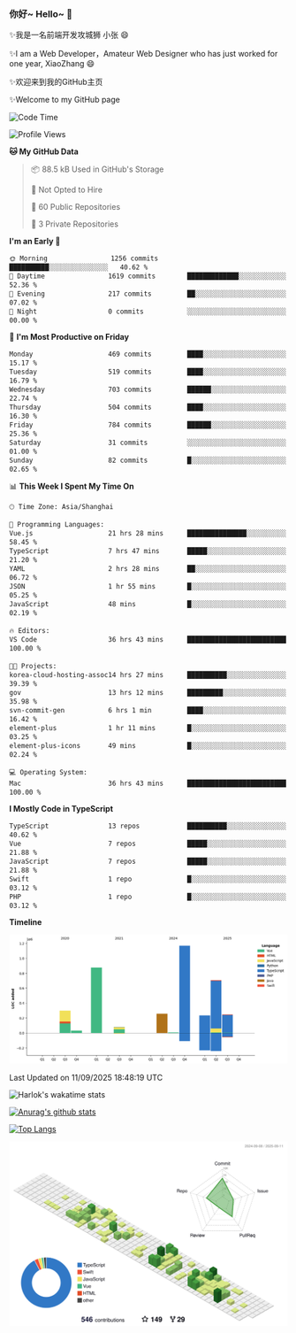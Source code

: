 ### 你好~ Hello~ 👋

✨我是一名前端开发攻城狮 小张 😄

✨I am a Web Developer，Amateur Web Designer who has just worked for one year, XiaoZhang 😄

✨欢迎来到我的GitHub主页

✨Welcome to my GitHub page
<!--
**7148505/7148505** is a ✨ _special_ ✨ repository because its `README.md` (this file) appears on your GitHub profile.

Here are some ideas to get you started:

- 🔭 I’m currently working on ...
- 🌱 I’m currently learning ...
- 👯 I’m looking to collaborate on ...
- 🤔 I’m looking for help with ...
- 💬 Ask me about ...
- 📫 How to reach me: ...
- 😄 Pronouns: ...
- ⚡ Fun fact: ...
-->

<!--START_SECTION:waka-->
![Code Time](http://img.shields.io/badge/Code%20Time-2%2C980%20hrs%2047%20mins-blue)

![Profile Views](http://img.shields.io/badge/Profile%20Views-10-blue)

**🐱 My GitHub Data** 

> 📦 88.5 kB Used in GitHub's Storage 
 > 
> 🚫 Not Opted to Hire
 > 
> 📜 60 Public Repositories 
 > 
> 🔑 3 Private Repositories 
 > 
**I'm an Early 🐤** 

```text
🌞 Morning                1256 commits        ██████████░░░░░░░░░░░░░░░   40.62 % 
🌆 Daytime                1619 commits        █████████████░░░░░░░░░░░░   52.36 % 
🌃 Evening                217 commits         ██░░░░░░░░░░░░░░░░░░░░░░░   07.02 % 
🌙 Night                  0 commits           ░░░░░░░░░░░░░░░░░░░░░░░░░   00.00 % 
```
📅 **I'm Most Productive on Friday** 

```text
Monday                   469 commits         ████░░░░░░░░░░░░░░░░░░░░░   15.17 % 
Tuesday                  519 commits         ████░░░░░░░░░░░░░░░░░░░░░   16.79 % 
Wednesday                703 commits         ██████░░░░░░░░░░░░░░░░░░░   22.74 % 
Thursday                 504 commits         ████░░░░░░░░░░░░░░░░░░░░░   16.30 % 
Friday                   784 commits         ██████░░░░░░░░░░░░░░░░░░░   25.36 % 
Saturday                 31 commits          ░░░░░░░░░░░░░░░░░░░░░░░░░   01.00 % 
Sunday                   82 commits          █░░░░░░░░░░░░░░░░░░░░░░░░   02.65 % 
```


📊 **This Week I Spent My Time On** 

```text
🕑︎ Time Zone: Asia/Shanghai

💬 Programming Languages: 
Vue.js                   21 hrs 28 mins      ███████████████░░░░░░░░░░   58.45 % 
TypeScript               7 hrs 47 mins       █████░░░░░░░░░░░░░░░░░░░░   21.20 % 
YAML                     2 hrs 28 mins       ██░░░░░░░░░░░░░░░░░░░░░░░   06.72 % 
JSON                     1 hr 55 mins        █░░░░░░░░░░░░░░░░░░░░░░░░   05.25 % 
JavaScript               48 mins             █░░░░░░░░░░░░░░░░░░░░░░░░   02.19 % 

🔥 Editors: 
VS Code                  36 hrs 43 mins      █████████████████████████   100.00 % 

🐱‍💻 Projects: 
korea-cloud-hosting-assoc14 hrs 27 mins      ██████████░░░░░░░░░░░░░░░   39.39 % 
gov                      13 hrs 12 mins      █████████░░░░░░░░░░░░░░░░   35.98 % 
svn-commit-gen           6 hrs 1 min         ████░░░░░░░░░░░░░░░░░░░░░   16.42 % 
element-plus             1 hr 11 mins        █░░░░░░░░░░░░░░░░░░░░░░░░   03.25 % 
element-plus-icons       49 mins             █░░░░░░░░░░░░░░░░░░░░░░░░   02.24 % 

💻 Operating System: 
Mac                      36 hrs 43 mins      █████████████████████████   100.00 % 
```

**I Mostly Code in TypeScript** 

```text
TypeScript               13 repos            ██████████░░░░░░░░░░░░░░░   40.62 % 
Vue                      7 repos             █████░░░░░░░░░░░░░░░░░░░░   21.88 % 
JavaScript               7 repos             █████░░░░░░░░░░░░░░░░░░░░   21.88 % 
Swift                    1 repo              █░░░░░░░░░░░░░░░░░░░░░░░░   03.12 % 
PHP                      1 repo              █░░░░░░░░░░░░░░░░░░░░░░░░   03.12 % 
```



**Timeline**

![Lines of Code chart](https://raw.githubusercontent.com/littleCareless/littleCareless/master/assets/bar_graph.png)


 Last Updated on 11/09/2025 18:48:19 UTC
<!--END_SECTION:waka-->
![Harlok's wakatime stats](https://github-readme-stats.vercel.app/api/wakatime?username=littleCareless)

[![Anurag's github stats](https://github-readme-stats.vercel.app/api?username=littleCareless)](https://github.com/anuraghazra/github-readme-stats)

[![Top Langs](https://github-readme-stats.vercel.app/api/top-langs/?username=littleCareless&layout=compact)](https://github.com/anuraghazra/github-readme-stats)

![](./profile-3d-contrib/profile-green-animate.svg)
